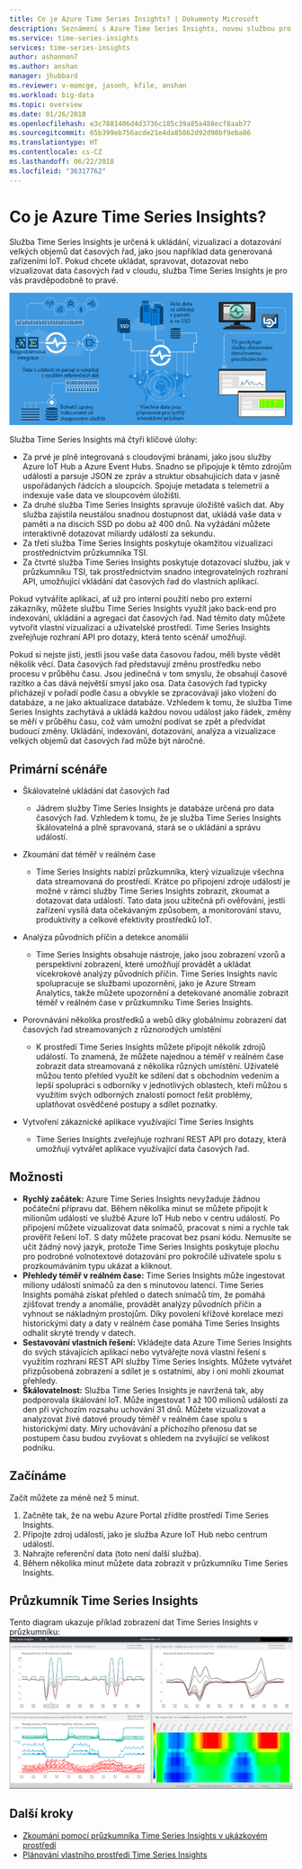 ```yaml
---
title: Co je Azure Time Series Insights? | Dokumenty Microsoft
description: Seznámení s Azure Time Series Insights, novou službou pro analýzu dat časových řad a řešení IoT
ms.service: time-series-insights
services: time-series-insights
author: ashannon7
ms.author: anshan
manager: jhubbard
ms.reviewer: v-mamcge, jasonh, kfile, anshan
ms.workload: big-data
ms.topic: overview
ms.date: 01/26/2018
ms.openlocfilehash: e3c7881406d4d3736c185c39a85a488ecf8aab77
ms.sourcegitcommit: 65b399eb756acde21e4da85862d92d98bf9eba86
ms.translationtype: HT
ms.contentlocale: cs-CZ
ms.lasthandoff: 06/22/2018
ms.locfileid: "36317762"
---
```

# <a name="what-is-azure-time-series-insights"></a>Co je Azure Time Series Insights?

Služba Time Series Insights je určená k ukládání, vizualizaci a dotazování velkých objemů dat časových řad, jako jsou například data generovaná zařízeními IoT.  Pokud chcete ukládat, spravovat, dotazovat nebo vizualizovat data časových řad v cloudu, služba Time Series Insights je pro vás pravděpodobně to pravé.  

![Vývojový diagram služby Time Series Insights](media/overview/time-series-insights-flowchart.png)

Služba Time Series Insights má čtyři klíčové úlohy:

- Za prvé je plně integrovaná s cloudovými bránami, jako jsou služby Azure IoT Hub a Azure Event Hubs. Snadno se připojuje k těmto zdrojům událostí a parsuje JSON ze zpráv a struktur obsahujících data v jasně uspořádaných řádcích a sloupcích. Spojuje metadata s telemetrií a indexuje vaše data ve sloupcovém úložišti.
- Za druhé služba Time Series Insights spravuje úložiště vašich dat. Aby služba zajistila neustálou snadnou dostupnost dat, ukládá vaše data v paměti a na discích SSD po dobu až 400 dnů. Na vyžádání můžete interaktivně dotazovat miliardy událostí za sekundu.
- Za třetí služba Time Series Insights poskytuje okamžitou vizualizaci prostřednictvím průzkumníka TSI.  
- Za čtvrté služba Time Series Insights poskytuje dotazovací službu, jak v průzkumníku TSI, tak prostřednictvím snadno integrovatelných rozhraní API, umožňující vkládání dat časových řad do vlastních aplikací.  

Pokud vytváříte aplikaci, ať už pro interní použití nebo pro externí zákazníky, můžete službu Time Series Insights využít jako back-end pro indexování, ukládání a agregaci dat časových řad. Nad těmito daty můžete vytvořit vlastní vizualizaci a uživatelské prostředí.  Time Series Insights zveřejňuje rozhraní API pro dotazy, která tento scénář umožňují.  

Pokud si nejste jisti, jestli jsou vaše data časovou řadou, měli byste vědět několik věcí.  Data časových řad představují změnu prostředku nebo procesu v průběhu času.  Jsou jedinečná v tom smyslu, že obsahují časové razítko a čas dává největší smysl jako osa.  Data časových řad typicky přicházejí v pořadí podle času a obvykle se zpracovávají jako vložení do databáze, a ne jako aktualizace databáze.  Vzhledem k tomu, že služba Time Series Insights zachytává a ukládá každou novou událost jako řádek, změny se měří v průběhu času, což vám umožní podívat se zpět a předvídat budoucí změny.  Ukládání, indexování, dotazování, analýza a vizualizace velkých objemů dat časových řad může být náročné.  

## <a name="primary-scenarios"></a>Primární scénáře

- Škálovatelné ukládání dat časových řad  
  - Jádrem služby Time Series Insights je databáze určená pro data časových řad.  Vzhledem k tomu, že je služba Time Series Insights škálovatelná a plně spravovaná, stará se o ukládání a správu událostí.

- Zkoumání dat téměř v reálném čase  
  - Time Series Insights nabízí průzkumníka, který vizualizuje všechna data streamovaná do prostředí.  Krátce po připojení zdroje událostí je možné v rámci služby Time Series Insights zobrazit, zkoumat a dotazovat data událostí.  Tato data jsou užitečná při ověřování, jestli zařízení vysílá data očekávaným způsobem, a monitorování stavu, produktivity a celkové efektivity prostředků IoT.  

- Analýza původních příčin a detekce anomálií
  - Time Series Insights obsahuje nástroje, jako jsou zobrazení vzorů a perspektivní zobrazení, které umožňují provádět a ukládat vícekrokové analýzy původních příčin.  Time Series Insights navíc spolupracuje se službami upozornění, jako je Azure Stream Analytics, takže můžete upozornění a detekované anomálie zobrazit téměř v reálném čase v průzkumníku Time Series Insights.  

- Porovnávání několika prostředků a webů díky globálnímu zobrazení dat časových řad streamovaných z různorodých umístění
  - K prostředí Time Series Insights můžete připojit několik zdrojů událostí.  To znamená, že můžete najednou a téměř v reálném čase zobrazit data streamovaná z několika různých umístění.  Uživatelé můžou tento přehled využít ke sdílení dat s obchodním vedením a lepší spolupráci s odborníky v jednotlivých oblastech, kteří můžou s využitím svých odborných znalostí pomoct řešit problémy, uplatňovat osvědčené postupy a sdílet poznatky.

- Vytvoření zákaznické aplikace využívající Time Series Insights 
  - Time Series Insights zveřejňuje rozhraní REST API pro dotazy, která umožňují vytvářet aplikace využívající data časových řad.

## <a name="capabilities"></a>Možnosti

- **Rychlý začátek:** Azure Time Series Insights nevyžaduje žádnou počáteční přípravu dat. Během několika minut se můžete připojit k milionům událostí ve službě Azure IoT Hub nebo v centru událostí. Po připojení můžete vizualizovat data snímačů, pracovat s nimi a rychle tak prověřit řešení IoT. S daty můžete pracovat bez psaní kódu.
Nemusíte se učit žádný nový jazyk, protože Time Series Insights poskytuje plochu pro podrobné volnotextové dotazování pro pokročilé uživatele spolu s prozkoumáváním typu ukázat a kliknout.
- **Přehledy téměř v reálném čase:** Time Series Insights může ingestovat miliony událostí snímačů za den s minutovou latencí. Time Series Insights pomáhá získat přehled o datech snímačů tím, že pomáhá zjišťovat trendy a anomálie, provádět analýzy původních příčin a vyhnout se nákladným prostojům. Díky povolení křížové korelace mezi historickými daty a daty v reálném čase pomáhá Time Series Insights odhalit skryté trendy v datech.
- **Sestavování vlastních řešení:** Vkládejte data Azure Time Series Insights do svých stávajících aplikací nebo vytvářejte nová vlastní řešení s využitím rozhraní REST API služby Time Series Insights. Můžete vytvářet přizpůsobená zobrazení a sdílet je s ostatními, aby i oni mohli zkoumat přehledy.
- **Škálovatelnost:** Služba Time Series Insights je navržená tak, aby podporovala škálování IoT. Může ingestovat 1 až 100 milionů událostí za den při výchozím rozsahu uchování 31 dnů. Můžete vizualizovat a analyzovat živé datové proudy téměř v reálném čase spolu s historickými daty. Míry uchovávání a příchozího přenosu dat se postupem času budou zvyšovat s ohledem na zvyšující se velikost podniku.

## <a name="getting-started"></a>Začínáme
Začít můžete za méně než 5 minut. 

1.  Začněte tak, že na webu Azure Portal zřídíte prostředí Time Series Insights. 
2.  Připojte zdroj událostí, jako je služba Azure IoT Hub nebo centrum událostí.  
3.  Nahrajte referenční data (toto není další služba).
4.  Během několika minut můžete data zobrazit v průzkumníku Time Series Insights.

## <a name="time-series-insights-explorer"></a>Průzkumník Time Series Insights
Tento diagram ukazuje příklad zobrazení dat Time Series Insights v průzkumníku: ![Průzkumník Time Series Insights](media/time-series-insights-explorer/explorer4.png)

## <a name="next-steps"></a>Další kroky
 - [Zkoumání pomocí průzkumníka Time Series Insights v ukázkovém prostředí](./time-series-quickstart.md)
 - [Plánování vlastního prostředí Time Series Insights](time-series-insights-environment-planning.md)

